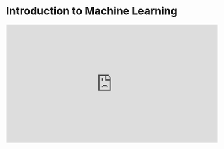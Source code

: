 Introduction to Machine Learning
=======================

<iframe width="560" height="315" src="https://www.youtube.com/embed/yoU8WGyNLEY" title="YouTube video player" frameborder="0" allow="accelerometer; autoplay; clipboard-write; encrypted-media; gyroscope; picture-in-picture" allowfullscreen></iframe>
